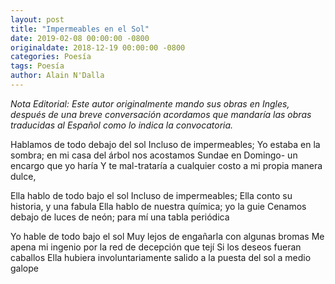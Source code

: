 ```yaml
---
layout: post
title: "Impermeables en el Sol"
date: 2019-02-08 00:00:00 -0800
originaldate: 2018-12-19 00:00:00 -0800
categories: Poesía
tags: Poesía
author: Alain N'Dalla
---
```


*Nota Editorial: Este autor originalmente mando sus obras en Ingles, después de una breve conversación acordamos que mandaría las obras traducidas al Español como lo indica la convocatoria.*

Hablamos de todo debajo del sol
Incluso de impermeables;
Yo estaba en la sombra; en mi casa del árbol nos acostamos
Sundae en Domingo- un encargo que yo haría
Y te mal-trataría a cualquier costo
a mi propia manera dulce,

Ella hablo de todo bajo el sol
Incluso de impermeables;
Ella conto su historia, y una fabula
Ella hablo de nuestra química; yo la guie
Cenamos debajo de luces de neón;
para mí una tabla periódica

Yo hable de todo bajo el sol
Muy lejos de engañarla con algunas bromas
Me apena mi ingenio por la red de decepción que tejí
Si los deseos fueran caballos
Ella hubiera involuntariamente salido
a la puesta del sol a medio galope
